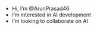 - Hi, I’m @ArunPrasad46
- I’m interested in AI development
- I’m looking to collaborate on AI

<!---
ArunPrasad46/ArunPrasad46 is a ✨ special ✨ repository because its `README.md` (this file) appears on your GitHub profile.
You can click the Preview link to take a look at your changes.
--->
